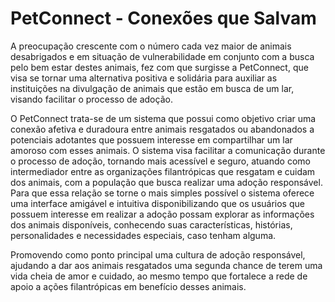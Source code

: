 # PetConnect - Conexões que Salvam

A preocupação crescente com o número cada vez maior de animais desabrigados e em situação de vulnerabilidade em conjunto com a busca pelo bem estar destes animais, fez com que surgisse a PetConnect, que visa se tornar uma alternativa positiva e solidária para auxiliar as instituições na divulgação de animais que estão em busca de um lar, visando facilitar o processo de  adoção.

O PetConnect trata-se de um sistema que possui como objetivo criar uma conexão afetiva e duradoura entre animais resgatados ou abandonados a potenciais adotantes que possuem interesse em compartilhar um lar amoroso com esses animais. O sistema visa facilitar a comunicação durante o processo de adoção, tornando mais acessível e seguro, atuando como intermediador entre as organizações filantrópicas que resgatam e cuidam dos animais, com a população que busca realizar uma adoção responsável. Para que essa relação se torne o mais simples possível o sistema oferece uma interface amigável e intuitiva disponibilizando que os usuários que possuem interesse em realizar a adoção possam explorar as informações dos animais disponíveis, conhecendo suas características, histórias, personalidades e necessidades especiais, caso tenham alguma.

Promovendo como ponto principal uma cultura de adoção responsável, ajudando a dar aos animais resgatados uma segunda chance de terem uma vida cheia de amor e cuidado, ao mesmo tempo que fortalece a rede de apoio a ações filantrópicas em benefício desses animais.
